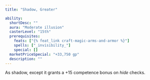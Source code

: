 ```yaml
---
title: "Shadow, Greater"

ability:
  shortDesc: ""
  aura: "Moderate illusion"
  casterLevel: "15th"
  prerequisites:
    feats: ["{% feat_link craft-magic-arms-and-armor %}"]
    spells: ["_invisibility_"]
    special: []
  marketPriceSpecial: "+33,750 gp"
  description: ""
---
```

As shadow, except it grants a +15 competence bonus on _hide_ checks.


